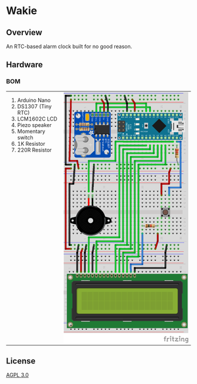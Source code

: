 # Wakie

## Overview

An RTC-based alarm clock built for no good reason.

## Hardware

### BOM

<table>
<tr>
<td valign="top">
<ol>
<li>Arduino Nano</li>
<li>DS1307 (Tiny RTC)</li>
<li>LCM1602C LCD</li>
<li>Piezo speaker</li>
<li>Momentary switch</li>
<li>1K Resistor</li>
<li>220R Resistor</li>
</ol>
</td>

<td>
<img src="/hardware/Wakie_bb.png" alt="Breadboard wiring diagram" />
</td>
</tr>
</table>

## License

[AGPL 3.0](LICENSE)
